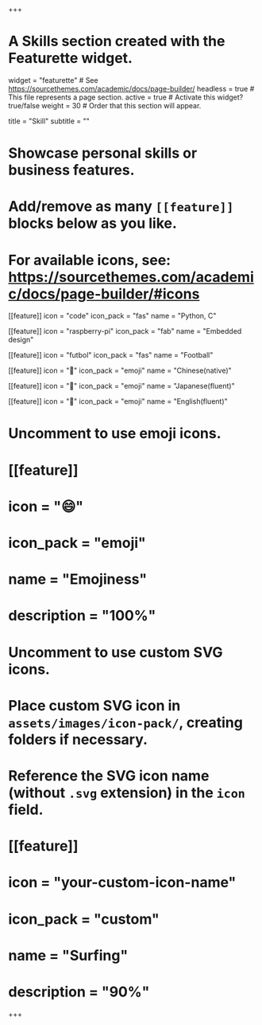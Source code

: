 +++
# A Skills section created with the Featurette widget.
widget = "featurette"  # See https://sourcethemes.com/academic/docs/page-builder/
headless = true  # This file represents a page section.
active = true  # Activate this widget? true/false
weight = 30  # Order that this section will appear.

title = "Skill"
subtitle = ""

# Showcase personal skills or business features.
# 
# Add/remove as many `[[feature]]` blocks below as you like.
# 
# For available icons, see: https://sourcethemes.com/academic/docs/page-builder/#icons

[[feature]]
  icon = "code"
  icon_pack = "fas"
  name = "Python, C"
  
[[feature]]
  icon = "raspberry-pi"
  icon_pack = "fab"
  name = "Embedded design"
  
[[feature]]
  icon = "futbol"
  icon_pack = "fas"
  name = "Football"
  
[[feature]]
  icon = "🍚"
  icon_pack = "emoji"
  name = "Chinese(native)"

[[feature]]
  icon = "🍙"
  icon_pack = "emoji"
  name = "Japanese(fluent)"
  
[[feature]]
  icon = "🍟"
  icon_pack = "emoji"
  name = "English(fluent)"
  
# Uncomment to use emoji icons.
# [[feature]]
#  icon = ":smile:"
#  icon_pack = "emoji"
#  name = "Emojiness"
#  description = "100%"  

# Uncomment to use custom SVG icons.
# Place custom SVG icon in `assets/images/icon-pack/`, creating folders if necessary.
# Reference the SVG icon name (without `.svg` extension) in the `icon` field.
# [[feature]]
#  icon = "your-custom-icon-name"
#  icon_pack = "custom"
#  name = "Surfing"
#  description = "90%"

+++
